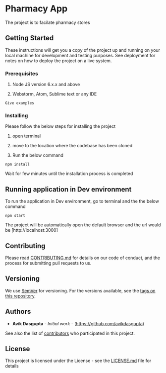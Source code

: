 # Pharmacy App

The project is to facilate pharmacy stores

## Getting Started

These instructions will get you a copy of the project up and running on your local machine for development and testing purposes. See deployment for notes on how to deploy the project on a live system.

### Prerequisites

1. Node JS version 6.x.x and above

2. Webstorm, Atom, Sublime text or any IDE

```
Give examples
```

### Installing

Please follow the below steps for installing the project

1. open terminal

2. move to the location where the codebase has been cloned

3. Run the below command

```
npm install
```

Wait for few minutes until the installation process is completed

## Running application in Dev environment

To run the application in Dev environment, go to terminal and the the below command

``````
npm start
``````

The project will be automatically open the default browser and the url would be [http://localhost:3000]

## Contributing

Please read [CONTRIBUTING.md](https://gist.github.com/PurpleBooth/b24679402957c63ec426) for details on our code of conduct, and the process for submitting pull requests to us.

## Versioning

We use [SemVer](http://semver.org/) for versioning. For the versions available, see the [tags on this repository](https://github.com/your/project/tags). 

## Authors

* **Avik Dasgupta** - *Initial work* - (https://github.com/avikdasgupta)

See also the list of [contributors](https://github.com/your/project/contributors) who participated in this project.

## License

This project is licensed under the License - see the [LICENSE.md](LICENSE.md) file for details

